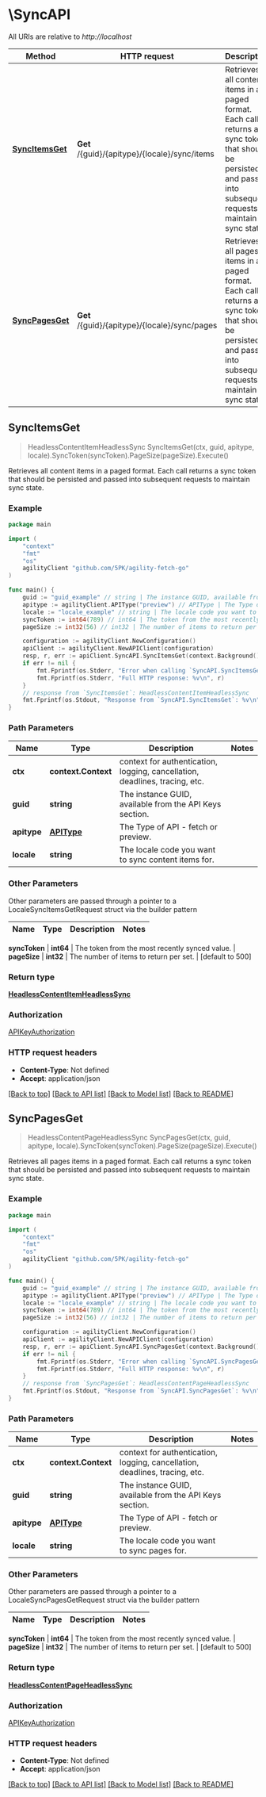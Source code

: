 # \SyncAPI

All URIs are relative to *http://localhost*

Method | HTTP request | Description
------------- | ------------- | -------------
[**SyncItemsGet**](SyncAPI.md#SyncItemsGet) | **Get** /{guid}/{apitype}/{locale}/sync/items | Retrieves all content items in a paged format.  Each call returns a sync token that should be persisted and passed into subsequent requests to maintain sync state.
[**SyncPagesGet**](SyncAPI.md#SyncPagesGet) | **Get** /{guid}/{apitype}/{locale}/sync/pages | Retrieves all pages items in a paged format.  Each call returns a sync token that should be persisted and passed into subsequent requests to maintain sync state.



## SyncItemsGet

> HeadlessContentItemHeadlessSync SyncItemsGet(ctx, guid, apitype, locale).SyncToken(syncToken).PageSize(pageSize).Execute()

Retrieves all content items in a paged format.  Each call returns a sync token that should be persisted and passed into subsequent requests to maintain sync state.

### Example

```go
package main

import (
	"context"
	"fmt"
	"os"
	agilityClient "github.com/5PK/agility-fetch-go"
)

func main() {
	guid := "guid_example" // string | The instance GUID, available from the API Keys section.
	apitype := agilityClient.APIType("preview") // APIType | The Type of API - fetch or preview.
	locale := "locale_example" // string | The locale code you want to sync content items for.
	syncToken := int64(789) // int64 | The token from the most recently synced value. (optional)
	pageSize := int32(56) // int32 | The number of items to return per set. (optional) (default to 500)

	configuration := agilityClient.NewConfiguration()
	apiClient := agilityClient.NewAPIClient(configuration)
	resp, r, err := apiClient.SyncAPI.SyncItemsGet(context.Background(), guid, apitype, locale).SyncToken(syncToken).PageSize(pageSize).Execute()
	if err != nil {
		fmt.Fprintf(os.Stderr, "Error when calling `SyncAPI.SyncItemsGet``: %v\n", err)
		fmt.Fprintf(os.Stderr, "Full HTTP response: %v\n", r)
	}
	// response from `SyncItemsGet`: HeadlessContentItemHeadlessSync
	fmt.Fprintf(os.Stdout, "Response from `SyncAPI.SyncItemsGet`: %v\n", resp)
}
```

### Path Parameters


Name | Type | Description  | Notes
------------- | ------------- | ------------- | -------------
**ctx** | **context.Context** | context for authentication, logging, cancellation, deadlines, tracing, etc.
**guid** | **string** | The instance GUID, available from the API Keys section. | 
**apitype** | [**APIType**](.md) | The Type of API - fetch or preview. | 
**locale** | **string** | The locale code you want to sync content items for. | 

### Other Parameters

Other parameters are passed through a pointer to a LocaleSyncItemsGetRequest struct via the builder pattern


Name | Type | Description  | Notes
------------- | ------------- | ------------- | -------------



 **syncToken** | **int64** | The token from the most recently synced value. | 
 **pageSize** | **int32** | The number of items to return per set. | [default to 500]

### Return type

[**HeadlessContentItemHeadlessSync**](HeadlessContentItemHeadlessSync.md)

### Authorization

[APIKeyAuthorization](../README.md#APIKeyAuthorization)

### HTTP request headers

- **Content-Type**: Not defined
- **Accept**: application/json

[[Back to top]](#) [[Back to API list]](../README.md#documentation-for-api-endpoints)
[[Back to Model list]](../README.md#documentation-for-models)
[[Back to README]](../README.md)


## SyncPagesGet

> HeadlessContentPageHeadlessSync SyncPagesGet(ctx, guid, apitype, locale).SyncToken(syncToken).PageSize(pageSize).Execute()

Retrieves all pages items in a paged format.  Each call returns a sync token that should be persisted and passed into subsequent requests to maintain sync state.

### Example

```go
package main

import (
	"context"
	"fmt"
	"os"
	agilityClient "github.com/5PK/agility-fetch-go"
)

func main() {
	guid := "guid_example" // string | The instance GUID, available from the API Keys section.
	apitype := agilityClient.APIType("preview") // APIType | The Type of API - fetch or preview.
	locale := "locale_example" // string | The locale code you want to sync pages for.
	syncToken := int64(789) // int64 | The token from the most recently synced value. (optional)
	pageSize := int32(56) // int32 | The number of items to return per set. (optional) (default to 500)

	configuration := agilityClient.NewConfiguration()
	apiClient := agilityClient.NewAPIClient(configuration)
	resp, r, err := apiClient.SyncAPI.SyncPagesGet(context.Background(), guid, apitype, locale).SyncToken(syncToken).PageSize(pageSize).Execute()
	if err != nil {
		fmt.Fprintf(os.Stderr, "Error when calling `SyncAPI.SyncPagesGet``: %v\n", err)
		fmt.Fprintf(os.Stderr, "Full HTTP response: %v\n", r)
	}
	// response from `SyncPagesGet`: HeadlessContentPageHeadlessSync
	fmt.Fprintf(os.Stdout, "Response from `SyncAPI.SyncPagesGet`: %v\n", resp)
}
```

### Path Parameters


Name | Type | Description  | Notes
------------- | ------------- | ------------- | -------------
**ctx** | **context.Context** | context for authentication, logging, cancellation, deadlines, tracing, etc.
**guid** | **string** | The instance GUID, available from the API Keys section. | 
**apitype** | [**APIType**](.md) | The Type of API - fetch or preview. | 
**locale** | **string** | The locale code you want to sync pages for. | 

### Other Parameters

Other parameters are passed through a pointer to a LocaleSyncPagesGetRequest struct via the builder pattern


Name | Type | Description  | Notes
------------- | ------------- | ------------- | -------------



 **syncToken** | **int64** | The token from the most recently synced value. | 
 **pageSize** | **int32** | The number of items to return per set. | [default to 500]

### Return type

[**HeadlessContentPageHeadlessSync**](HeadlessContentPageHeadlessSync.md)

### Authorization

[APIKeyAuthorization](../README.md#APIKeyAuthorization)

### HTTP request headers

- **Content-Type**: Not defined
- **Accept**: application/json

[[Back to top]](#) [[Back to API list]](../README.md#documentation-for-api-endpoints)
[[Back to Model list]](../README.md#documentation-for-models)
[[Back to README]](../README.md)

